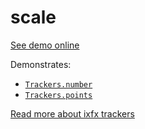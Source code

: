 # scale

[See demo online](https://clinth.github.io/ixfx-demos/pointer/scale/)

Demonstrates:
* [`Trackers.number`](https://clinth.github.io/ixfx/functions/Trackers.number.html)
* [`Trackers.points`](https://clinth.github.io/ixfx/functions/Trackers.points.html)

[Read more about ixfx trackers](https://clinth.github.io/ixfx-docs/data/trackers/)